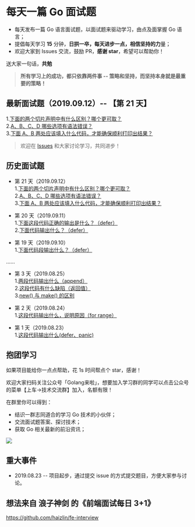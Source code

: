 # 每天一篇 Go 面试题
- 每天发布一篇 Go 语言面试题，以面试题来驱动学习，由点及面掌握 Go 语言；
- 提倡每天学习 **15** 分钟，**日拱一卒，每天进步一点，相信坚持的力**量；
- 欢迎大家到 Issues 交流，鼓励 PR，**感谢 star**，希望可以帮助你！

送大家一句话，**共勉**
> **所有学习上的成功，都只依靠两件事 -- 策略和坚持，而坚持本身就是最重要的策略！**



## 最新面试题（2019.09.12）-- 【第 21 天】

1.[下面的两个切片声明中有什么区别？哪个更可取？](https://github.com/Seekload/go-interview/issues/51)<br>
2.[A、B、C、D 哪些选项有语法错误？](https://github.com/Seekload/go-interview/issues/52)<br>
3.[下面 A、B 两处应该填入什么代码，才能确保顺利打印出结果？ ](https://github.com/Seekload/go-interview/issues/53)



> 欢迎在 [Issues](https://github.com/Seekload/go-interview/issues) 和大家讨论学习，共同进步！


## 历史面试题
- 第 21 天（2019.09.12）<br>
1.[下面的两个切片声明中有什么区别？哪个更可取？](https://github.com/Seekload/go-interview/issues/51)<br>
2.[A、B、C、D 哪些选项有语法错误？](https://github.com/Seekload/go-interview/issues/52)<br>
3.[下面 A、B 两处应该填入什么代码，才能确保顺利打印出结果？ ](https://github.com/Seekload/go-interview/issues/53)


- 第 20 天（2019.09.11）<br>
1.[下面这段代码正确的输出是什么？（defer）](https://github.com/Seekload/go-interview/issues/49)<br>
2.[下面代码输出什么？（defer）](https://github.com/Seekload/go-interview/issues/50)<br>


- 第 19 天（2019.09.10）<br>
1.[下面代码段输出什么？（defer）](https://github.com/Seekload/go-interview/issues/48)<br>

......

- 第 3 天（2019.08.25）<br>
1.[两段代码输出什么（append）](https://github.com/Seekload/go-interview/issues/4)<br>
2.[这段代码有什么缺陷（返回值）](https://github.com/Seekload/go-interview/issues/5)<br>
3.[new() 与 make() 的区别](https://github.com/Seekload/go-interview/issues/6)

- 第 2 天（2019.08.24）<br>
1.[这段代码输出什么，说明原因（for range）](https://github.com/Seekload/go-interview/issues/3)

- 第 1 天（2019.08.23）<br>
1.[这段代码输出什么(defer、panic)](https://github.com/Seekload/go-interview/issues/2)


## 抱团学习
如果项目能给你一点点帮助，花 1s 时间帮点个 star，感谢！

欢迎大家扫码关注公众号「Golang来啦」，想要加入学习群的同学可以点击公众号的菜单【上车->技术交流群】加入，名额有限！

在群里你可以得到：
- 结识一群志同道合的学习 Go 技术的小伙伴；
- 交流面试题答案、探讨技术；
- 获取 Go 相关最新的前沿资讯；


<img src="https://img-blog.csdnimg.cn/20190329073452382.jpg">




## 重大事件
- 2019.08.23 -- 项目起步，通过提交 issue 的方式提交题目，方便大家参与讨论。


## 想法来自 浪子神剑 的《前端面试每日 3+1》
https://github.com/haizlin/fe-interview